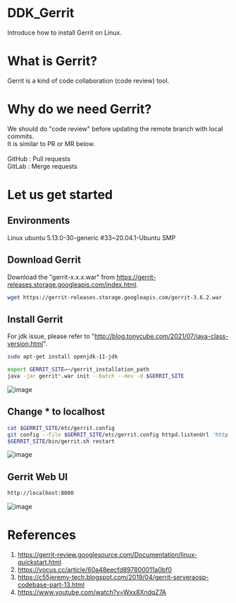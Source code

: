 # DDK_Gerrit
Introduce how to install Gerrit on Linux. </br>

# What is Gerrit?
Gerrit is a kind of code collaboration (code review) tool. </br>

# Why do we need Gerrit?
We should do "code review" before updating the remote branch with local commits. </br>
It is similar to PR or MR below. </br> 
</br>
GitHub : Pull requests </br>
GitLab : Merge requests </br>

# Let us get started

## Environments
Linux ubuntu 5.13.0-30-generic #33~20.04.1-Ubuntu SMP </br>

## Download Gerrit 
Download the "gerrit-x.x.x.war" from https://gerrit-releases.storage.googleapis.com/index.html. </br>

```sh
wget https://gerrit-releases.storage.googleapis.com/gerrit-3.6.2.war
```

## Install Gerrit
For jdk issue, please refer to "http://blog.tonycube.com/2021/07/java-class-version.html".
```sh
sudo apt-get install openjdk-11-jdk
```

```sh
export GERRIT_SITE=~/gerrit_installation_path
java -jar gerrit*.war init --batch --dev -d $GERRIT_SITE
```
![image](https://user-images.githubusercontent.com/67073582/198941114-3cf0bac2-1edf-4908-8251-f58d56261906.png)

## Change * to localhost

```sh
cat $GERRIT_SITE/etc/gerrit.config
git config --file $GERRIT_SITE/etc/gerrit.config httpd.listenUrl 'http://localhost:8080'
$GERRIT_SITE/bin/gerrit.sh restart
```
![image](https://user-images.githubusercontent.com/67073582/198942637-c34bd40f-f6f6-49c1-91de-0fc0baf65fde.png)

## Gerrit Web UI

```sh
http://localhost:8080
```
![image](https://user-images.githubusercontent.com/67073582/198943029-c28c4cfe-74a2-4168-9525-166d4e31a9fe.png)


# References
1. https://gerrit-review.googlesource.com/Documentation/linux-quickstart.html
2. https://vocus.cc/article/60a48eecfd897800011a0bf0
3. https://c55jeremy-tech.blogspot.com/2019/04/gerrit-serveraosp-codebase-part-13.html
4. https://www.youtube.com/watch?v=Wxx8XndqZ7A
